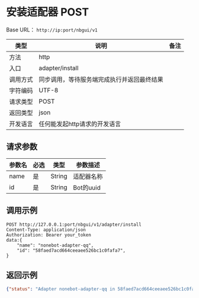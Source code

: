# 安装适配器 <Badge type="warning"> POST </Badge>

Base URL： `http://ip:port/nbgui/v1`

| 类型    | 说明                           | 备注                                    |
| ----- | ---------------------------- | ------------------------------------- |
| 方法    | http                         |                                       |
| 入口 | adapter/install ||
| 调用方式  | 同步调用，等待服务端完成执行并返回最终结果         |                                       |
| 字符编码  | UTF-8                        |                                       |                                     |
| 请求类型  | POST                        |                                       |
| 返回类型  | json                        |                                       |
| 开发语言  | 任何能发起http请求的开发语言             |                                       |



## 请求参数
| 参数名 | 必选 | 类型   | 参数描述    |
| ---- | ---- | ---- | --------- |
| name | 是    | String  | 适配器名称  |
| id | 是    | String  | Bot的uuid  |




## 调用示例

```http
POST http://127.0.0.1:port/nbgui/v1/adapter/install
Content-Type: application/json
Authorization: Bearer your_token
data:{
    "name": "nonebot-adapter-qq",
    "id": "58faed7acd664ceeaee526bc1c0fafa7",
}
```

## 返回示例

```json
{"status": "Adapter nonebot-adapter-qq in 58faed7acd664ceeaee526bc1c0fafa7 start installing."}
```